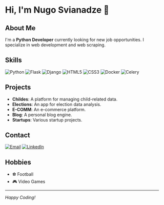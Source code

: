 # Hi, I'm Nugo Svianadze 👋

## About Me
I'm a **Python Developer** currently looking for new job opportunities. I specialize in web development and web scraping.

## Skills
![Python](https://img.shields.io/badge/Python-3776AB?style=for-the-badge&logo=python&logoColor=white)
![Flask](https://img.shields.io/badge/Flask-000000?style=for-the-badge&logo=flask&logoColor=white)
![Django](https://img.shields.io/badge/Django-092E20?style=for-the-badge&logo=django&logoColor=white)
![HTML5](https://img.shields.io/badge/HTML5-E34F26?style=for-the-badge&logo=html5&logoColor=white)
![CSS3](https://img.shields.io/badge/CSS3-1572B6?style=for-the-badge&logo=css3&logoColor=white)
![Docker](https://img.shields.io/badge/Docker-2496ED?style=for-the-badge&logo=docker&logoColor=white)
![Celery](https://img.shields.io/badge/Celery-37814A?style=for-the-badge&logo=celery&logoColor=white)

## Projects
- **Childes**: A platform for managing child-related data.
- **Elections**: An app for election data analysis.
- **E-COMM**: An e-commerce platform.
- **Blog**: A personal blog engine.
- **Startups**: Various startup projects.

## Contact
[![Email](https://img.shields.io/badge/Email-D14836?style=for-the-badge&logo=gmail&logoColor=white)](mailto:nugo.svianadze123@gmail.com)
[![LinkedIn](https://img.shields.io/badge/LinkedIn-0077B5?style=for-the-badge&logo=linkedin&logoColor=white)](https://www.linkedin.com/in/nugo-svianadze-1a8068224/)

## Hobbies
- ⚽ Football
- 🎮 Video Games

---

*Happy Coding!*

